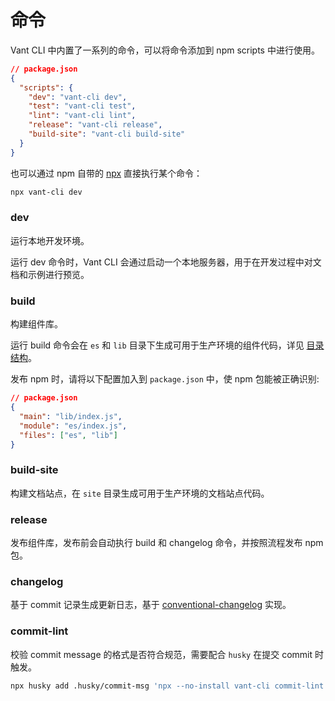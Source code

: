 # 命令

Vant CLI 中内置了一系列的命令，可以将命令添加到 npm scripts 中进行使用。

```json
// package.json
{
  "scripts": {
    "dev": "vant-cli dev",
    "test": "vant-cli test",
    "lint": "vant-cli lint",
    "release": "vant-cli release",
    "build-site": "vant-cli build-site"
  }
}
```

也可以通过 npm 自带的 [npx](https://github.com/npm/npx) 直接执行某个命令：

```bash
npx vant-cli dev
```

### dev

运行本地开发环境。

运行 dev 命令时，Vant CLI 会通过启动一个本地服务器，用于在开发过程中对文档和示例进行预览。

### build

构建组件库。

运行 build 命令会在 `es` 和 `lib` 目录下生成可用于生产环境的组件代码，详见 [目录结构](https://github.com/vant-ui/vant/tree/main/packages/vant-cli/docs/directory.zh-CN.md)。

发布 npm 时，请将以下配置加入到 `package.json` 中，使 npm 包能被正确识别:

```json
// package.json
{
  "main": "lib/index.js",
  "module": "es/index.js",
  "files": ["es", "lib"]
}
```

### build-site

构建文档站点，在 `site` 目录生成可用于生产环境的文档站点代码。

### release

发布组件库，发布前会自动执行 build 和 changelog 命令，并按照流程发布 npm 包。

### changelog

基于 commit 记录生成更新日志，基于 [conventional-changelog](https://github.com/conventional-changelog/conventional-changelog) 实现。

### commit-lint

校验 commit message 的格式是否符合规范，需要配合 `husky` 在提交 commit 时触发。

```bash
npx husky add .husky/commit-msg 'npx --no-install vant-cli commit-lint $1'
```
